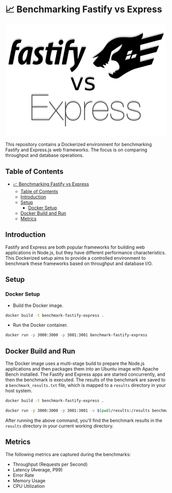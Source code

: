 # 📈 Benchmarking Fastify vs Express

<p align="center">
  <img src="./assets/images/comparison.png" style="width: 500px;">
</p>

This repository contains a Dockerized environment for benchmarking Fastify and Express.js web frameworks. The focus is on comparing throughput and database operations.

## Table of Contents

- [📈 Benchmarking Fastify vs Express](#-benchmarking-fastify-vs-express)
  - [Table of Contents](#table-of-contents)
  - [Introduction](#introduction)
  - [Setup](#setup)
    - [Docker Setup](#docker-setup)
  - [Docker Build and Run](#docker-build-and-run)
  - [Metrics](#metrics)

## Introduction

Fastify and Express are both popular frameworks for building web applications in Node.js, but they have different performance characteristics. This Dockerized setup aims to provide a controlled environment to benchmark these frameworks based on throughput and database I/O.

## Setup

### Docker Setup

- Build the Docker image.

```bash
docker build -t benchmark-fastify-express .
```

- Run the Docker container.

```bash
docker run -p 3000:3000 -p 3001:3001 benchmark-fastify-express
```

## Docker Build and Run

The Docker image uses a multi-stage build to prepare the Node.js applications and then packages them into an Ubuntu image with Apache Bench installed. The Fastify and Express apps are started concurrently, and then the benchmark is executed. The results of the benchmark are saved to a `benchmark_results.txt` file, which is mapped to a `results` directory in your host system.

```bash
docker build -t benchmark-fastify-express .
```

```bash
docker run -p 3000:3000 -p 3001:3001 -v $(pwd)/results:/results benchmark-fastify-express
```

After running the above command, you'll find the benchmark results in the `results` directory in your current working directory.

## Metrics

The following metrics are captured during the benchmarks:

- Throughput (Requests per Second)
- Latency (Average, P99)
- Error Rate
- Memory Usage
- CPU Utilization
